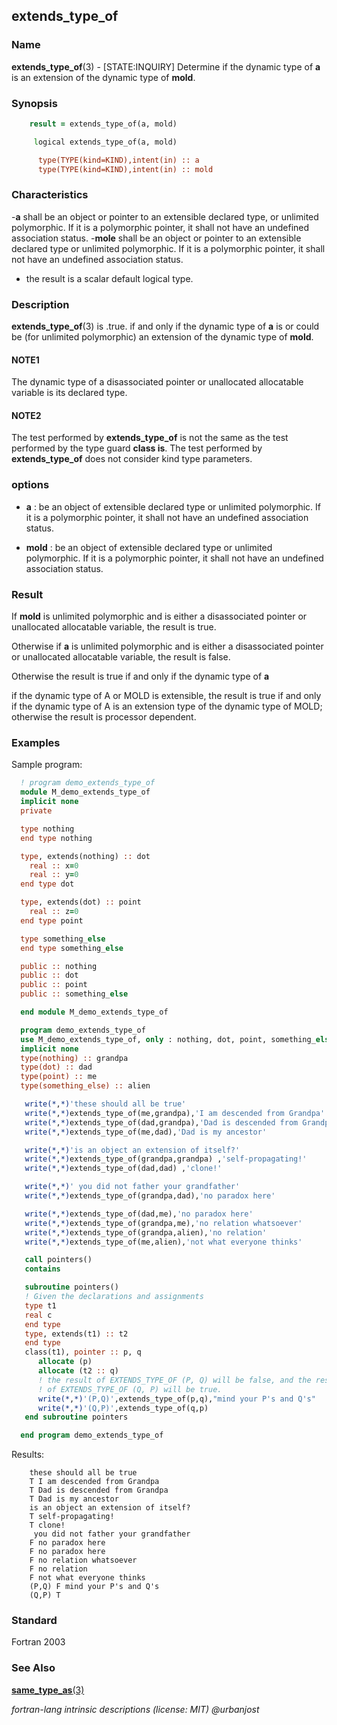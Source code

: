 ## extends_type_of

### **Name**

**extends_type_of**(3) - \[STATE:INQUIRY\] Determine if the dynamic type
of **a** is an extension of the dynamic type of **mold**.

### **Synopsis**

```fortran
    result = extends_type_of(a, mold)
```

```fortran
     logical extends_type_of(a, mold)

      type(TYPE(kind=KIND),intent(in) :: a
      type(TYPE(kind=KIND),intent(in) :: mold
```

### **Characteristics**

-**a** shall be an object or pointer to an extensible declared type,
or unlimited polymorphic. If it is a polymorphic pointer, it
shall not have an undefined association status. -**mole** shall be an object or pointer to an extensible declared type
or unlimited polymorphic. If it is a polymorphic pointer,
it shall not have an undefined association status.

- the result is a scalar default logical type.

### **Description**

**extends_type_of**(3) is .true. if and only if the dynamic type of
**a** is or could be (for unlimited polymorphic) an extension of the
dynamic type of **mold**.

#### NOTE1

The dynamic type of a disassociated pointer or unallocated allocatable
variable is its declared type.

#### NOTE2

The test performed by **extends_type_of** is not the same as the
test performed by the type guard **class is**. The test performed by
**extends_type_of** does not consider kind type parameters.

### **options**

- **a**
  : be an object of extensible declared type or unlimited
  polymorphic. If it is a polymorphic pointer, it shall not have an
  undefined association status.

- **mold**
  : be an object of extensible declared type or unlimited
  polymorphic. If it is a polymorphic pointer, it shall not have an
  undefined association status.

### **Result**

If **mold** is unlimited polymorphic and is either a disassociated
pointer or unallocated allocatable variable, the result is true.

Otherwise if **a** is unlimited polymorphic and is either a
disassociated pointer or unallocated allocatable variable, the result
is false.

Otherwise the result is true if and only if the dynamic type of **a**

if the dynamic type of A or MOLD is extensible, the result is true if
and only if the dynamic type of A is an extension type of the dynamic
type of MOLD; otherwise the result is processor dependent.

### **Examples**

Sample program:

```fortran
  ! program demo_extends_type_of
  module M_demo_extends_type_of
  implicit none
  private

  type nothing
  end type nothing

  type, extends(nothing) :: dot
    real :: x=0
    real :: y=0
  end type dot

  type, extends(dot) :: point
    real :: z=0
  end type point

  type something_else
  end type something_else

  public :: nothing
  public :: dot
  public :: point
  public :: something_else

  end module M_demo_extends_type_of

  program demo_extends_type_of
  use M_demo_extends_type_of, only : nothing, dot, point, something_else
  implicit none
  type(nothing) :: grandpa
  type(dot) :: dad
  type(point) :: me
  type(something_else) :: alien

   write(*,*)'these should all be true'
   write(*,*)extends_type_of(me,grandpa),'I am descended from Grandpa'
   write(*,*)extends_type_of(dad,grandpa),'Dad is descended from Grandpa'
   write(*,*)extends_type_of(me,dad),'Dad is my ancestor'

   write(*,*)'is an object an extension of itself?'
   write(*,*)extends_type_of(grandpa,grandpa) ,'self-propagating!'
   write(*,*)extends_type_of(dad,dad) ,'clone!'

   write(*,*)' you did not father your grandfather'
   write(*,*)extends_type_of(grandpa,dad),'no paradox here'

   write(*,*)extends_type_of(dad,me),'no paradox here'
   write(*,*)extends_type_of(grandpa,me),'no relation whatsoever'
   write(*,*)extends_type_of(grandpa,alien),'no relation'
   write(*,*)extends_type_of(me,alien),'not what everyone thinks'

   call pointers()
   contains

   subroutine pointers()
   ! Given the declarations and assignments
   type t1
   real c
   end type
   type, extends(t1) :: t2
   end type
   class(t1), pointer :: p, q
      allocate (p)
      allocate (t2 :: q)
      ! the result of EXTENDS_TYPE_OF (P, Q) will be false, and the result
      ! of EXTENDS_TYPE_OF (Q, P) will be true.
      write(*,*)'(P,Q)',extends_type_of(p,q),"mind your P's and Q's"
      write(*,*)'(Q,P)',extends_type_of(q,p)
   end subroutine pointers

  end program demo_extends_type_of
```

Results:

```text
    these should all be true
    T I am descended from Grandpa
    T Dad is descended from Grandpa
    T Dad is my ancestor
    is an object an extension of itself?
    T self-propagating!
    T clone!
     you did not father your grandfather
    F no paradox here
    F no paradox here
    F no relation whatsoever
    F no relation
    F not what everyone thinks
    (P,Q) F mind your P's and Q's
    (Q,P) T
```

### **Standard**

Fortran 2003

### **See Also**

[**same_type_as**(3)](#same_type_as)

_fortran-lang intrinsic descriptions (license: MIT) \@urbanjost_
